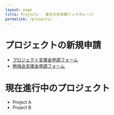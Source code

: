 ```yaml
---
layout: page
title: Projects - 東京大学本郷テックガレージ
permalink: /projects/
---
```


# プロジェクトの新規申請
- [プロジェクト支援金申請フォーム](https://hongotechgarage.typeform.com/to/aggjBA)
- [勉強会支援金申請フォーム](https://hongotechgarage.typeform.com/to/f1MFPB)

# 現在進行中のプロジェクト

- Project A
- Project B

